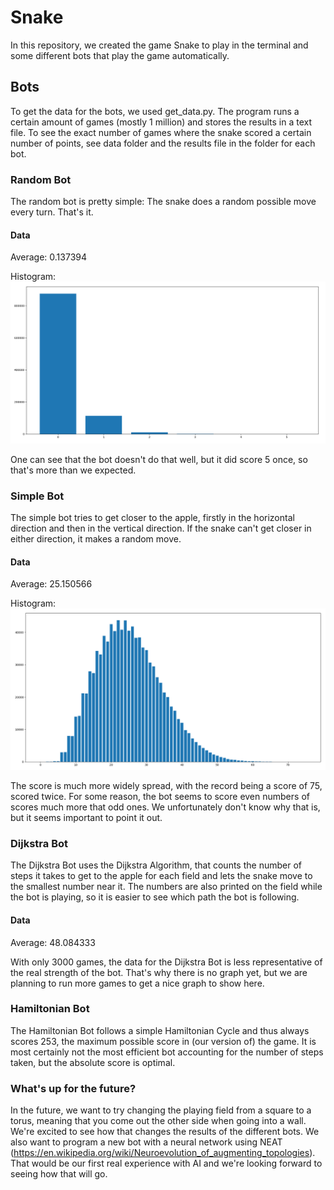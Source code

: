 # Snake

In this repository, we created the game Snake to play in the terminal and some different bots that play the game automatically.

## Bots

To get the data for the bots, we used get_data.py. The program runs a certain amount of games (mostly 1 million) and stores the results in a text file.
To see the exact number of games where the snake scored a certain number of points, see data folder and the results file in the folder for each bot.


### Random Bot

The random bot is pretty simple: The snake does a random possible move every turn. That's it.

#### Data

Average: 0.137394

Histogram:
<img src="data/random_bot/square/histogram.png">

One can see that the bot doesn't do that well, but it did score 5 once, so that's more than we expected.


### Simple Bot

The simple bot tries to get closer to the apple, firstly in the horizontal direction and then in the vertical direction. If the snake can't get closer in either direction, it makes a random move.

#### Data

Average: 25.150566

Histogram:
<img src="data/simple_bot/square/histogram.png">

The score is much more widely spread, with the record being a score of 75, scored twice.
For some reason, the bot seems to score even numbers of scores much more that odd ones. We unfortunately don't know why that is, but it seems important to point it out.


### Dijkstra Bot

The Dijkstra Bot uses the Dijkstra Algorithm, that counts the number of steps it takes to get to the apple for each field and lets the snake move to the smallest number near it. The numbers are also printed on the field while the bot is playing, so it is easier to see which path the bot is following.

#### Data

Average: 48.084333

With only 3000 games, the data for the Dijkstra Bot is less representative of the real strength of the bot. That's why there is no graph yet, but we are planning to run more games to get a nice graph to show here.


### Hamiltonian Bot

The Hamiltonian Bot follows a simple Hamiltonian Cycle and thus always scores 253, the maximum possible score in (our version of) the game.
It is most certainly not the most efficient bot accounting for the number of steps taken, but the absolute score is optimal.


### What's up for the future?

In the future, we want to try changing the playing field from a square to a torus, meaning that you come out the other side when going into a wall. We're excited to see how that changes the results of the different bots.
We also want to program a new bot with a neural network using NEAT (https://en.wikipedia.org/wiki/Neuroevolution_of_augmenting_topologies). That would be our first real experience with AI and we're looking forward to seeing how that will go.

